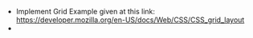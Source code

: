 - Implement Grid Example given at this link: https://developer.mozilla.org/en-US/docs/Web/CSS/CSS_grid_layout
- 
